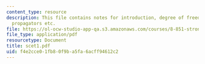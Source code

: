 ```yaml
---
content_type: resource
description: This file contains notes for introduction, degree of freedom, scales,
  propagators etc.
file: https://ol-ocw-studio-app-qa.s3.amazonaws.com/courses/8-851-strong-interactions-effective-field-theories-of-qcd-spring-2006/f4e2cce01fb80f9ba5fa6acff94612c2_scet1.pdf
file_type: application/pdf
resourcetype: Document
title: scet1.pdf
uid: f4e2cce0-1fb8-0f9b-a5fa-6acff94612c2
---
```

